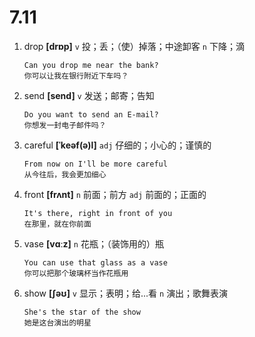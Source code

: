 # 7.11

1. drop **[drɒp]** `v` 投；丢；（使）掉落；中途卸客 `n` 下降；滴
    ```
    Can you drop me near the bank?
    你可以让我在银行附近下车吗？
    ```

2. send **[send]** `v` 发送；邮寄；告知
    ```
    Do you want to send an E-mail?
    你想发一封电子邮件吗？
    ```

3. careful **[ˈkeəf(ə)l]** `adj` 仔细的；小心的；谨慎的
    ```
    From now on I'll be more careful
    从今往后，我会更加细心
    ```

4. front **[frʌnt]** `n` 前面；前方 `adj` 前面的；正面的
    ```
    It's there, right in front of you
    在那里，就在你前面
    ```

5. vase **[vɑːz]** `n` 花瓶；（装饰用的）瓶
    ```
    You can use that glass as a vase
    你可以把那个玻璃杯当作花瓶用
    ```

6. show **[ʃəʊ]** `v` 显示；表明；给...看 `n` 演出；歌舞表演
    ```
    She's the star of the show
    她是这台演出的明星
    ```
